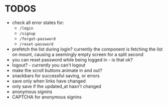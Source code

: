 # TODOS

- check all error states for:
  - `/login`
  - `/signup`
  - `/forgot-password`
  - `/reset-password`
- prefetch the list during login? currently the <List> component is fetching the list on mount, causing a seemingly empty screen for a split second
- you can reset password while being logged in - is that ok?
- logout? - currently you can't logout
- make the scroll buttons animate in and out?
- snackbars for successful saving, or errors
- save only when links have changed
- only save if the updated_at hasn't changed
- anonymous signins
- CAPTCHA for anonymous signins
